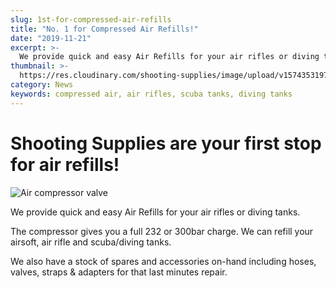 ```yaml
---
slug: 1st-for-compressed-air-refills
title: "No. 1 for Compressed Air Refills!"
date: "2019-11-21"
excerpt: >-
  We provide quick and easy Air Refills for your air rifles or diving tanks.
thumbnail: >-
  https://res.cloudinary.com/shooting-supplies/image/upload/v1574353197/Gun-Charging-Kit-A-Clamp-with-hose_jkwukc.jpg
category: News
keywords: compressed air, air rifles, scuba tanks, diving tanks
---
```


# **Shooting Supplies are your first stop for air refills!**

![Air compressor valve](https://res.cloudinary.com/shooting-supplies/image/upload/v1574353197/Gun-Charging-Kit-A-Clamp-with-hose_jkwukc.jpg)

We provide quick and easy Air Refills for your air rifles or diving tanks.

The compressor gives you a full 232 or 300bar charge. We can refill your airsoft, air rifle and scuba/diving tanks.

We also have a stock of spares and accessories on-hand including hoses, valves, straps & adapters for that last minutes repair.
